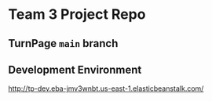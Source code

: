 # Team 3 Project Repo

## TurnPage `main` branch

## Development Environment
http://tp-dev.eba-jmv3wnbt.us-east-1.elasticbeanstalk.com/
